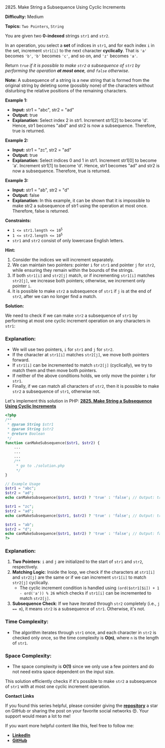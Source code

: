 2825\. Make String a Subsequence Using Cyclic Increments

**Difficulty:** Medium

**Topics:** `Two Pointers`, `String`

You are given two **0-indexed** strings `str1` and `str2`.

In an operation, you select a **set** of indices in `str1`, and for each index `i` in the set, increment `str1[i]` to the next character **cyclically**. That is `'a'` becomes `'b'`, `'b'` becomes `'c'`, and so on, and `'z'` becomes `'a'`.

Return _`true` if it is possible to make `str2` a subsequence of `str1` by performing the operation **at most once**, and `false` otherwise_.

**Note:** A subsequence of a string is a new string that is formed from the original string by deleting some (possibly none) of the characters without disturbing the relative positions of the remaining characters.

**Example 1:**

- **Input:** str1 = "abc", str2 = "ad"
- **Output:** true
- **Explanation:** Select index 2 in str1.
  Increment str1[2] to become 'd'.
  Hence, str1 becomes "abd" and str2 is now a subsequence. Therefore, true is returned.

**Example 2:**

- **Input:** str1 = "zc", str2 = "ad"
- **Output:** true
- **Explanation:** Select indices 0 and 1 in str1.
  Increment str1[0] to become 'a'.
  Increment str1[1] to become 'd'.
  Hence, str1 becomes "ad" and str2 is now a subsequence. Therefore, true is returned.


**Example 3:**

- **Input:** str1 = "ab", str2 = "d"
- **Output:** false
- **Explanation:** In this example, it can be shown that it is impossible to make str2 a subsequence of str1 using the operation at most once.
  Therefore, false is returned.



**Constraints:**

- <code>1 <= str1.length <= 10<sup>5</sup></code>
- <code>1 <= str2.length <= 10<sup>5</sup></code>
- `str1` and `str2` consist of only lowercase English letters.


**Hint:**
1. Consider the indices we will increment separately.
2. We can maintain two pointers: pointer `i` for `str1` and pointer `j` for `str2`, while ensuring they remain within the bounds of the strings.
3. If both `str1[i]` and `str2[j]` match, or if incrementing `str1[i]` matches `str2[j]`, we increase both pointers; otherwise, we increment only pointer `i`.
4. It is possible to make `str2` a subsequence of `str1` if `j` is at the end of `str2`, after we can no longer find a match.



**Solution:**

We need to check if we can make `str2` a subsequence of `str1` by performing at most one cyclic increment operation on any characters in `str1`:

### Explanation:
- We will use two pointers, `i` for `str1` and `j` for `str2`.
- If the character at `str1[i]` matches `str2[j]`, we move both pointers forward.
- If `str1[i]` can be incremented to match `str2[j]` (cyclically), we try to match them and then move both pointers.
- If neither of the above conditions holds, we only move the pointer `i` for `str1`.
- Finally, if we can match all characters of `str2`, then it is possible to make `str2` a subsequence of `str1`, otherwise not.

Let's implement this solution in PHP: **[2825. Make String a Subsequence Using Cyclic Increments](https://github.com/mah-shamim/leet-code-in-php/tree/main/algorithms/002825-make-string-a-subsequence-using-cyclic-increments/solution.php)**

```php
<?php
/**
 * @param String $str1
 * @param String $str2
 * @return Boolean
 */
function canMakeSubsequence($str1, $str2) {
    ...
    ...
    ...
    /**
     * go to ./solution.php
     */
}

// Example Usage
$str1 = "abc";
$str2 = "ad";
echo canMakeSubsequence($str1, $str2) ? 'true' : 'false'; // Output: true

$str1 = "zc";
$str2 = "ad";
echo canMakeSubsequence($str1, $str2) ? 'true' : 'false'; // Output: true

$str1 = "ab";
$str2 = "d";
echo canMakeSubsequence($str1, $str2) ? 'true' : 'false'; // Output: false
?>
```

### Explanation:

1. **Two Pointers**: `i` and `j` are initialized to the start of `str1` and `str2`, respectively.
2. **Matching Logic**: Inside the loop, we check if the characters at `str1[i]` and `str2[j]` are the same or if we can increment `str1[i]` to match `str2[j]` cyclically.
   - The cyclic increment condition is handled using `(ord($str1[$i]) + 1 - ord('a')) % 26` which checks if `str1[i]` can be incremented to match `str2[j]`.
3. **Subsequence Check**: If we have iterated through `str2` completely (i.e., `j == m`), it means `str2` is a subsequence of `str1`. Otherwise, it's not.

### Time Complexity:
- The algorithm iterates through `str1` once, and each character in `str2` is checked only once, so the time complexity is **O(n)**, where `n` is the length of `str1`.

### Space Complexity:
- The space complexity is **O(1)** since we only use a few pointers and do not need extra space dependent on the input size.

This solution efficiently checks if it's possible to make `str2` a subsequence of `str1` with at most one cyclic increment operation.

**Contact Links**

If you found this series helpful, please consider giving the **[repository](https://github.com/mah-shamim/leet-code-in-php)** a star on GitHub or sharing the post on your favorite social networks 😍. Your support would mean a lot to me!

If you want more helpful content like this, feel free to follow me:

- **[LinkedIn](https://www.linkedin.com/in/arifulhaque/)**
- **[GitHub](https://github.com/mah-shamim)**
